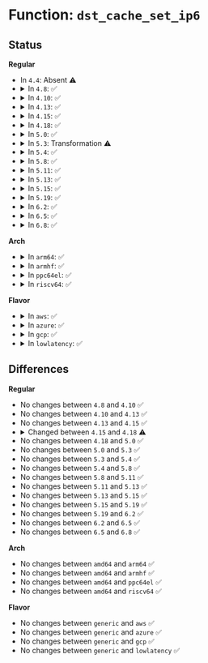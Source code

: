 # Function: <code>dst_cache_set_ip6</code>

## Status
<b>Regular</b>
<ul>
<li>
In <code>4.4</code>: Absent ⚠️
</li>
<li>
<details>
<summary>In <code>4.8</code>: ✅</summary>

```c
void dst_cache_set_ip6(struct dst_cache *dst_cache, struct dst_entry *dst, const struct in6_addr *addr);
```

**Collision:** Unique Global

**Inline:** No

**Transformation:** False

**Instances:**

```
In net/core/dst_cache.c (ffffffff817aae10)
Location: net/core/dst_cache.c:109
Inline: False
```
**Symbols:**

```
ffffffff817aae10-ffffffff817aaec1: dst_cache_set_ip6 (STB_GLOBAL)
```
</details>
</li>
<li>
<details>
<summary>In <code>4.10</code>: ✅</summary>

```c
void dst_cache_set_ip6(struct dst_cache *dst_cache, struct dst_entry *dst, const struct in6_addr *addr);
```

**Collision:** Unique Global

**Inline:** No

**Transformation:** False

**Instances:**

```
In net/core/dst_cache.c (ffffffff817da430)
Location: net/core/dst_cache.c:109
Inline: False
Direct callers:
  - net/ipv6/seg6_iptunnel.c:seg6_output
```
**Symbols:**

```
ffffffff817da430-ffffffff817da4e1: dst_cache_set_ip6 (STB_GLOBAL)
```
</details>
</li>
<li>
<details>
<summary>In <code>4.13</code>: ✅</summary>

```c
void dst_cache_set_ip6(struct dst_cache *dst_cache, struct dst_entry *dst, const struct in6_addr *addr);
```

**Collision:** Unique Global

**Inline:** No

**Transformation:** False

**Instances:**

```
In net/core/dst_cache.c (ffffffff817f9540)
Location: net/core/dst_cache.c:109
Inline: False
Direct callers:
  - net/ipv6/seg6_iptunnel.c:seg6_output
  - net/ipv6/seg6_iptunnel.c:seg6_input
```
**Symbols:**

```
ffffffff817f9540-ffffffff817f9630: dst_cache_set_ip6 (STB_GLOBAL)
```
</details>
</li>
<li>
<details>
<summary>In <code>4.15</code>: ✅</summary>

```c
void dst_cache_set_ip6(struct dst_cache *dst_cache, struct dst_entry *dst, const struct in6_addr *addr);
```

**Collision:** Unique Global

**Inline:** No

**Transformation:** False

**Instances:**

```
In net/core/dst_cache.c (ffffffff81876e50)
Location: net/core/dst_cache.c:109
Inline: False
Direct callers:
  - net/ipv6/seg6_iptunnel.c:seg6_output
  - net/ipv6/seg6_iptunnel.c:seg6_input
```
**Symbols:**

```
ffffffff81876e50-ffffffff81876f42: dst_cache_set_ip6 (STB_GLOBAL)
```
</details>
</li>
<li>
<details>
<summary>In <code>4.18</code>: ✅</summary>

```c
void dst_cache_set_ip6(struct dst_cache *dst_cache, struct dst_entry *dst, const struct in6_addr *saddr);
```

**Collision:** Unique Global

**Inline:** No

**Transformation:** False

**Instances:**

```
In net/core/dst_cache.c (ffffffff818c8590)
Location: net/core/dst_cache.c:109
Inline: False
Direct callers:
  - net/ipv6/seg6_iptunnel.c:seg6_output
  - net/ipv6/seg6_iptunnel.c:seg6_input
```
**Symbols:**

```
ffffffff818c8590-ffffffff818c8661: dst_cache_set_ip6 (STB_GLOBAL)
```
</details>
</li>
<li>
<details>
<summary>In <code>5.0</code>: ✅</summary>

```c
void dst_cache_set_ip6(struct dst_cache *dst_cache, struct dst_entry *dst, const struct in6_addr *saddr);
```

**Collision:** Unique Global

**Inline:** No

**Transformation:** False

**Instances:**

```
In net/core/dst_cache.c (ffffffff818f34c0)
Location: net/core/dst_cache.c:109
Inline: False
Direct callers:
  - net/ipv6/seg6_iptunnel.c:seg6_output
  - net/ipv6/seg6_iptunnel.c:seg6_input
```
**Symbols:**

```
ffffffff818f34c0-ffffffff818f3598: dst_cache_set_ip6 (STB_GLOBAL)
```
</details>
</li>
<li>
<details>
<summary>In <code>5.3</code>: Transformation ⚠️</summary>

```c
void dst_cache_set_ip6(struct dst_cache *dst_cache, struct dst_entry *dst, const struct in6_addr *saddr);
```

**Collision:** Unique Global

**Inline:** No

**Transformation:** True

**Instances:**

```
In net/core/dst_cache.c (0)
Location: net/core/dst_cache.c:105
Inline: False
Direct callers:
  - net/ipv6/seg6_iptunnel.c:seg6_output
  - net/ipv6/seg6_iptunnel.c:seg6_input
```
**Symbols:**

```
ffffffff81945c75-ffffffff81945c7f: dst_cache_set_ip6.cold (STB_LOCAL)
ffffffff81945990-ffffffff81945a24: dst_cache_set_ip6 (STB_GLOBAL)
```
</details>
</li>
<li>
<details>
<summary>In <code>5.4</code>: ✅</summary>

```c
void dst_cache_set_ip6(struct dst_cache *dst_cache, struct dst_entry *dst, const struct in6_addr *saddr);
```

**Collision:** Unique Global

**Inline:** No

**Transformation:** False

**Instances:**

```
In net/core/dst_cache.c (ffffffff8197a9b0)
Location: net/core/dst_cache.c:105
Inline: False
Direct callers:
  - net/ipv6/seg6_iptunnel.c:seg6_output
  - net/ipv6/seg6_iptunnel.c:seg6_input
```
**Symbols:**

```
ffffffff8197a9b0-ffffffff8197aa44: dst_cache_set_ip6 (STB_GLOBAL)
```
</details>
</li>
<li>
<details>
<summary>In <code>5.8</code>: ✅</summary>

```c
void dst_cache_set_ip6(struct dst_cache *dst_cache, struct dst_entry *dst, const struct in6_addr *saddr);
```

**Collision:** Unique Global

**Inline:** No

**Transformation:** False

**Instances:**

```
In net/core/dst_cache.c (ffffffff81a4fe60)
Location: net/core/dst_cache.c:105
Inline: False
Direct callers:
  - net/ipv6/ip6_output.c:ip6_dst_lookup_tunnel
  - net/ipv6/seg6_iptunnel.c:seg6_output
  - net/ipv6/seg6_iptunnel.c:seg6_input
```
**Symbols:**

```
ffffffff81a4fe60-ffffffff81a4ff03: dst_cache_set_ip6 (STB_GLOBAL)
```
</details>
</li>
<li>
<details>
<summary>In <code>5.11</code>: ✅</summary>

```c
void dst_cache_set_ip6(struct dst_cache *dst_cache, struct dst_entry *dst, const struct in6_addr *saddr);
```

**Collision:** Unique Global

**Inline:** No

**Transformation:** False

**Instances:**

```
In net/core/dst_cache.c (ffffffff81a55e80)
Location: net/core/dst_cache.c:105
Inline: False
Direct callers:
  - net/ipv6/ip6_output.c:ip6_dst_lookup_tunnel
  - net/ipv6/seg6_iptunnel.c:seg6_output
  - net/ipv6/seg6_iptunnel.c:seg6_input
```
**Symbols:**

```
ffffffff81a55e80-ffffffff81a55f43: dst_cache_set_ip6 (STB_GLOBAL)
```
</details>
</li>
<li>
<details>
<summary>In <code>5.13</code>: ✅</summary>

```c
void dst_cache_set_ip6(struct dst_cache *dst_cache, struct dst_entry *dst, const struct in6_addr *saddr);
```

**Collision:** Unique Global

**Inline:** No

**Transformation:** False

**Instances:**

```
In net/core/dst_cache.c (ffffffff81a38e90)
Location: net/core/dst_cache.c:105
Inline: False
Direct callers:
  - net/ipv6/ip6_output.c:ip6_dst_lookup_tunnel
  - net/ipv6/seg6_iptunnel.c:seg6_output
  - net/ipv6/seg6_iptunnel.c:seg6_input
```
**Symbols:**

```
ffffffff81a38e90-ffffffff81a38f53: dst_cache_set_ip6 (STB_GLOBAL)
```
</details>
</li>
<li>
<details>
<summary>In <code>5.15</code>: ✅</summary>

```c
void dst_cache_set_ip6(struct dst_cache *dst_cache, struct dst_entry *dst, const struct in6_addr *saddr);
```

**Collision:** Unique Global

**Inline:** No

**Transformation:** False

**Instances:**

```
In net/core/dst_cache.c (ffffffff81aeed60)
Location: net/core/dst_cache.c:105
Inline: False
Direct callers:
  - net/ipv6/ip6_output.c:ip6_dst_lookup_tunnel
  - net/ipv6/seg6_iptunnel.c:seg6_output_core
  - net/ipv6/seg6_iptunnel.c:seg6_input_core
```
**Symbols:**

```
ffffffff81aeed60-ffffffff81aeee23: dst_cache_set_ip6 (STB_GLOBAL)
```
</details>
</li>
<li>
<details>
<summary>In <code>5.19</code>: ✅</summary>

```c
void dst_cache_set_ip6(struct dst_cache *dst_cache, struct dst_entry *dst, const struct in6_addr *saddr);
```

**Collision:** Unique Global

**Inline:** No

**Transformation:** False

**Instances:**

```
In net/core/dst_cache.c (ffffffff81c71cf0)
Location: net/core/dst_cache.c:105
Inline: False
Direct callers:
  - net/ipv6/ip6_output.c:ip6_dst_lookup_tunnel
  - net/ipv6/seg6_iptunnel.c:seg6_output_core
  - net/ipv6/seg6_iptunnel.c:seg6_input_core
  - net/ipv6/ioam6_iptunnel.c:ioam6_output
```
**Symbols:**

```
ffffffff81c71cf0-ffffffff81c71dc5: dst_cache_set_ip6 (STB_GLOBAL)
```
</details>
</li>
<li>
<details>
<summary>In <code>6.2</code>: ✅</summary>

```c
void dst_cache_set_ip6(struct dst_cache *dst_cache, struct dst_entry *dst, const struct in6_addr *saddr);
```

**Collision:** Unique Global

**Inline:** No

**Transformation:** False

**Instances:**

```
In net/core/dst_cache.c (ffffffff81e29df0)
Location: net/core/dst_cache.c:105
Inline: False
Direct callers:
  - net/ipv6/ip6_output.c:ip6_dst_lookup_tunnel
  - net/ipv6/seg6_iptunnel.c:seg6_output_core
  - net/ipv6/seg6_iptunnel.c:seg6_input_core
  - net/ipv6/ioam6_iptunnel.c:ioam6_output
```
**Symbols:**

```
ffffffff81e29df0-ffffffff81e29ec5: dst_cache_set_ip6 (STB_GLOBAL)
```
</details>
</li>
<li>
<details>
<summary>In <code>6.5</code>: ✅</summary>

```c
void dst_cache_set_ip6(struct dst_cache *dst_cache, struct dst_entry *dst, const struct in6_addr *saddr);
```

**Collision:** Unique Global

**Inline:** No

**Transformation:** False

**Instances:**

```
In net/core/dst_cache.c (ffffffff81e9f7a0)
Location: net/core/dst_cache.c:105
Inline: False
Direct callers:
  - net/ipv6/ip6_output.c:ip6_dst_lookup_tunnel
  - net/ipv6/seg6_iptunnel.c:seg6_output_core
  - net/ipv6/seg6_iptunnel.c:seg6_input_core
  - net/ipv6/ioam6_iptunnel.c:ioam6_output
```
**Symbols:**

```
ffffffff81e9f7a0-ffffffff81e9f855: dst_cache_set_ip6 (STB_GLOBAL)
```
</details>
</li>
<li>
<details>
<summary>In <code>6.8</code>: ✅</summary>

```c
void dst_cache_set_ip6(struct dst_cache *dst_cache, struct dst_entry *dst, const struct in6_addr *saddr);
```

**Collision:** Unique Global

**Inline:** No

**Transformation:** False

**Instances:**

```
In net/core/dst_cache.c (ffffffff81f61f10)
Location: net/core/dst_cache.c:105
Inline: False
Direct callers:
  - net/ipv6/seg6_iptunnel.c:seg6_output_core
  - net/ipv6/seg6_iptunnel.c:seg6_input_core
  - net/ipv6/ioam6_iptunnel.c:ioam6_output
```
**Symbols:**

```
ffffffff81f61f10-ffffffff81f61fc5: dst_cache_set_ip6 (STB_GLOBAL)
```
</details>
</li>
</ul>
<b>Arch</b>
<ul>
<li>
<details>
<summary>In <code>arm64</code>: ✅</summary>

```c
void dst_cache_set_ip6(struct dst_cache *dst_cache, struct dst_entry *dst, const struct in6_addr *saddr);
```

**Collision:** Unique Global

**Inline:** No

**Transformation:** False

**Instances:**

```
In net/core/dst_cache.c (ffff800010c220f0)
Location: net/core/dst_cache.c:105
Inline: False
Direct callers:
  - net/ipv6/seg6_iptunnel.c:seg6_output
  - net/ipv6/seg6_iptunnel.c:seg6_input
```
**Symbols:**

```
ffff800010c220f0-ffff800010c221c0: dst_cache_set_ip6 (STB_GLOBAL)
```
</details>
</li>
<li>
<details>
<summary>In <code>armhf</code>: ✅</summary>

```c
void dst_cache_set_ip6(struct dst_cache *dst_cache, struct dst_entry *dst, const struct in6_addr *saddr);
```

**Collision:** Unique Global

**Inline:** No

**Transformation:** False

**Instances:**

```
In net/core/dst_cache.c (c0d393b8)
Location: net/core/dst_cache.c:105
Inline: False
Direct callers:
  - net/ipv6/seg6_iptunnel.c:seg6_output
  - net/ipv6/seg6_iptunnel.c:seg6_input
```
**Symbols:**

```
c0d393b8-c0d39484: dst_cache_set_ip6 (STB_GLOBAL)
```
</details>
</li>
<li>
<details>
<summary>In <code>ppc64el</code>: ✅</summary>

```c
void dst_cache_set_ip6(struct dst_cache *dst_cache, struct dst_entry *dst, const struct in6_addr *saddr);
```

**Collision:** Unique Global

**Inline:** No

**Transformation:** False

**Instances:**

```
In net/core/dst_cache.c (c000000000d143f0)
Location: net/core/dst_cache.c:105
Inline: False
Direct callers:
  - net/ipv6/seg6_iptunnel.c:seg6_output
  - net/ipv6/seg6_iptunnel.c:seg6_input
```
**Symbols:**

```
c000000000d143f0-c000000000d144d8: dst_cache_set_ip6 (STB_GLOBAL)
```
</details>
</li>
<li>
<details>
<summary>In <code>riscv64</code>: ✅</summary>

```c
void dst_cache_set_ip6(struct dst_cache *dst_cache, struct dst_entry *dst, const struct in6_addr *saddr);
```

**Collision:** Unique Global

**Inline:** No

**Transformation:** False

**Instances:**

```
In net/core/dst_cache.c (ffffffe00079ab52)
Location: net/core/dst_cache.c:105
Inline: False
Direct callers:
  - net/ipv6/seg6_iptunnel.c:seg6_output
  - net/ipv6/seg6_iptunnel.c:seg6_input
```
**Symbols:**

```
ffffffe00079ab52-ffffffe00079ac04: dst_cache_set_ip6 (STB_GLOBAL)
```
</details>
</li>
</ul>
<b>Flavor</b>
<ul>
<li>
<details>
<summary>In <code>aws</code>: ✅</summary>

```c
void dst_cache_set_ip6(struct dst_cache *dst_cache, struct dst_entry *dst, const struct in6_addr *saddr);
```

**Collision:** Unique Global

**Inline:** No

**Transformation:** False

**Instances:**

```
In net/core/dst_cache.c (ffffffff8191a820)
Location: net/core/dst_cache.c:105
Inline: False
Direct callers:
  - net/ipv6/seg6_iptunnel.c:seg6_output
  - net/ipv6/seg6_iptunnel.c:seg6_input
```
**Symbols:**

```
ffffffff8191a820-ffffffff8191a8b4: dst_cache_set_ip6 (STB_GLOBAL)
```
</details>
</li>
<li>
<details>
<summary>In <code>azure</code>: ✅</summary>

```c
void dst_cache_set_ip6(struct dst_cache *dst_cache, struct dst_entry *dst, const struct in6_addr *saddr);
```

**Collision:** Unique Global

**Inline:** No

**Transformation:** False

**Instances:**

```
In net/core/dst_cache.c (ffffffff818d45d0)
Location: net/core/dst_cache.c:105
Inline: False
Direct callers:
  - drivers/net/vxlan.c:vxlan6_get_route
  - net/ipv6/seg6_iptunnel.c:seg6_output
  - net/ipv6/seg6_iptunnel.c:seg6_input
```
**Symbols:**

```
ffffffff818d45d0-ffffffff818d4664: dst_cache_set_ip6 (STB_GLOBAL)
```
</details>
</li>
<li>
<details>
<summary>In <code>gcp</code>: ✅</summary>

```c
void dst_cache_set_ip6(struct dst_cache *dst_cache, struct dst_entry *dst, const struct in6_addr *saddr);
```

**Collision:** Unique Global

**Inline:** No

**Transformation:** False

**Instances:**

```
In net/core/dst_cache.c (ffffffff8196b9b0)
Location: net/core/dst_cache.c:105
Inline: False
Direct callers:
  - net/ipv6/seg6_iptunnel.c:seg6_output
  - net/ipv6/seg6_iptunnel.c:seg6_input
```
**Symbols:**

```
ffffffff8196b9b0-ffffffff8196ba44: dst_cache_set_ip6 (STB_GLOBAL)
```
</details>
</li>
<li>
<details>
<summary>In <code>lowlatency</code>: ✅</summary>

```c
void dst_cache_set_ip6(struct dst_cache *dst_cache, struct dst_entry *dst, const struct in6_addr *saddr);
```

**Collision:** Unique Global

**Inline:** No

**Transformation:** False

**Instances:**

```
In net/core/dst_cache.c (ffffffff8198de20)
Location: net/core/dst_cache.c:105
Inline: False
Direct callers:
  - net/ipv6/seg6_iptunnel.c:seg6_output
  - net/ipv6/seg6_iptunnel.c:seg6_input
```
**Symbols:**

```
ffffffff8198de20-ffffffff8198dec2: dst_cache_set_ip6 (STB_GLOBAL)
```
</details>
</li>
</ul>

## Differences
<b>Regular</b>
<ul>
<li>
No changes between <code>4.8</code> and <code>4.10</code> ✅
</li>
<li>
No changes between <code>4.10</code> and <code>4.13</code> ✅
</li>
<li>
No changes between <code>4.13</code> and <code>4.15</code> ✅
</li>
<li>
<details>
<summary>Changed between <code>4.15</code> and <code>4.18</code> ⚠️</summary>
<ul>
<li>
<b>Param added. </b>
<code>const struct in6_addr *saddr</code>
</li>
<li>
<b>Param removed. </b>
<code>const struct in6_addr *addr</code>
</li>
</ul>
</details>
</li>
<li>
No changes between <code>4.18</code> and <code>5.0</code> ✅
</li>
<li>
No changes between <code>5.0</code> and <code>5.3</code> ✅
</li>
<li>
No changes between <code>5.3</code> and <code>5.4</code> ✅
</li>
<li>
No changes between <code>5.4</code> and <code>5.8</code> ✅
</li>
<li>
No changes between <code>5.8</code> and <code>5.11</code> ✅
</li>
<li>
No changes between <code>5.11</code> and <code>5.13</code> ✅
</li>
<li>
No changes between <code>5.13</code> and <code>5.15</code> ✅
</li>
<li>
No changes between <code>5.15</code> and <code>5.19</code> ✅
</li>
<li>
No changes between <code>5.19</code> and <code>6.2</code> ✅
</li>
<li>
No changes between <code>6.2</code> and <code>6.5</code> ✅
</li>
<li>
No changes between <code>6.5</code> and <code>6.8</code> ✅
</li>
</ul>
<b>Arch</b>
<ul>
<li>
No changes between <code>amd64</code> and <code>arm64</code> ✅
</li>
<li>
No changes between <code>amd64</code> and <code>armhf</code> ✅
</li>
<li>
No changes between <code>amd64</code> and <code>ppc64el</code> ✅
</li>
<li>
No changes between <code>amd64</code> and <code>riscv64</code> ✅
</li>
</ul>
<b>Flavor</b>
<ul>
<li>
No changes between <code>generic</code> and <code>aws</code> ✅
</li>
<li>
No changes between <code>generic</code> and <code>azure</code> ✅
</li>
<li>
No changes between <code>generic</code> and <code>gcp</code> ✅
</li>
<li>
No changes between <code>generic</code> and <code>lowlatency</code> ✅
</li>
</ul>
